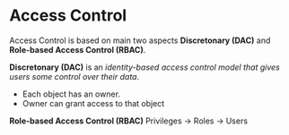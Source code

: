 # Access Control
Access Control is based on main two aspects **Discretonary (DAC)**  and **Role-based Access Control (RBAC)**. 

**Discretonary (DAC)** is an *identity-based access control model that gives users some control over their data*.
- Each object has an owner. 
- Owner can grant access to that object

**Role-based Access Control (RBAC)**
Privileges -> Roles -> Users
